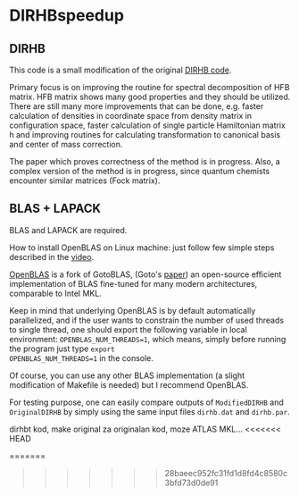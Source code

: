 # DIRHBspeedup

## DIRHB
This code is a small modification of the original [DIRHB code](https://www.sciencedirect.com/science/article/pii/S0010465514000836).

Primary focus is on improving the routine for spectral decomposition of
HFB matrix. HFB matrix shows many good properties and they should be utilized.
There are still many more improvements that can be done, e.g. faster calculation
of densities in coordinate space from density matrix in configuration space,
faster calculation of single particle Hamiltonian matrix h and improving 
routines for calculating transformation to canonical basis and center of
mass correction.

The paper which proves correctness of the method is in progress.
Also, a complex version of the method is in progress, since quantum chemists
encounter similar matrices (Fock matrix).



## BLAS + LAPACK
BLAS and LAPACK are required.

How to install OpenBLAS on Linux machine: just follow few simple steps described in the [video](https://www.youtube.com/watch?v=85hm_kbwOJs).

[OpenBLAS](https://github.com/xianyi/OpenBLAS) is a fork of GotoBLAS, (Goto's [paper](https://dl.acm.org/doi/10.1145/1356052.1356053)) an open-source efficient implementation of BLAS fine-tuned for many
modern architectures, comparable to Intel MKL. 

Keep in mind that underlying OpenBLAS is by default automatically parallelized, and if the user wants to constrain the number of used threads to single thread, one should export the following variable in local environment: <code>OPENBLAS_NUM_THREADS=1</code>, which means, simply before running the program just type <code>export OPENBLAS_NUM_THREADS=1</code> in the console.

Of course, you can use any other BLAS implementation (a slight modification of Makefile is needed) but I recommend OpenBLAS.

For testing purpose, one can easily compare outputs of <code>ModifiedDIRHB</code> and <code>OriginalDIRHB</code> by simply using the same input files <code>dirhb.dat</code> and <code>dirhb.par</code>.



dirhbt kod, make original za originalan kod, moze ATLAS MKL...
<<<<<<< HEAD

=======
>>>>>>> 28baeec952fc31fd1d8fd4c8580c3bfd73d0de91
